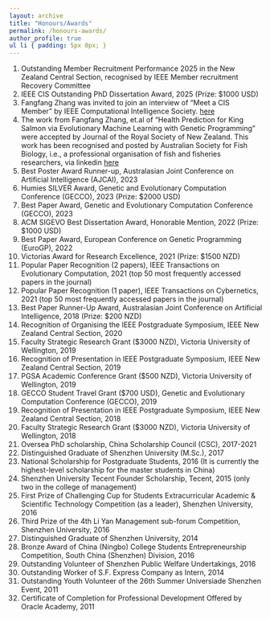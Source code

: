 ```yaml
---
layout: archive
title: "Honours/Awards"
permalink: /honours-awards/
author_profile: true
ul li { padding: 5px 0px; }
---
```

<ol>
<li> Outstanding Member Recruitment Performance 2025 in the New Zealand Central Section, recognised by IEEE Member recruitment Recovery Committee</li>	
<li> IEEE CIS Outstanding PhD Dissertation Award, 2025 (Prize: $1000 USD)</li>	
<li> Fangfang Zhang was invited to join an interview of “Meet a CIS Member” by IEEE Computational Intelligence Society. <a target="_blank" href="https://cis.ieee.org/search?007d98cdc1f403cc32d25de2d21541bf=1&q=meet+a+CIS+Fangfang+Zhang">here</a></li>	
<li> The work from Fangfang Zhang, et.al of “Health Prediction for King Salmon via Evolutionary Machine Learning with Genetic Programming” were accepted by Journal of the Royal Society of New Zealand. This work has been recognised and posted by Australian Society for Fish Biology, i.e., a professional organisation of fish and fisheries researchers, via linkedin <a target="_blank" href="https://www.linkedin.com/feed/update/urn:li:activity:7179001800547602434/">here</a></li>	
<li> Best Poster Award Runner-up, Australasian Joint Conference on Artificial Intelligence (AJCAI), 2023</li>	
<li> Humies SILVER Award, Genetic and Evolutionary Computation Conference (GECCO), 2023 (Prize: $2000 USD)</li>	
<li> Best Paper Award, Genetic and Evolutionary Computation Conference (GECCO), 2023</li>
<li> ACM SIGEVO Best Dissertation Award, Honorable Mention, 2022 (Prize: $1000 USD)</li>	
<li> Best Paper Award, European Conference on Genetic Programming (EuroGP), 2022 </li>
<li> Victorias Award for Research Excellence, 2021 (Prize: $1500 NZD) </li>
<li> Popular Paper Recognition (2 papers), IEEE Transactions on Evolutionary Computation, 2021 (top 50 most frequently accessed papers in the journal) </li>
<li> Popular Paper Recognition (1 paper), IEEE Transactions on Cybernetics, 2021 (top 50 most frequently accessed papers in the journal) </li>
<li> Best Paper Runner-Up Award, Australasian Joint Conference on Artificial Intelligence, 2018 (Prize: $200 NZD) </li>
<li> Recognition of Organising the IEEE Postgraduate Symposium, IEEE New Zealand Central Section, 2020 </li>
<li> Faculty Strategic Research Grant ($3000 NZD), Victoria University of Wellington, 2019 </li>
<li> Recognition of Presentation in IEEE Postgraduate Symposium, IEEE New Zealand Central Section, 2019 </li>
<li> PGSA Academic Conference Grant ($500 NZD), Victoria University of Wellington, 2019 </li>
<li> GECCO Student Travel Grant ($700 USD), Genetic and Evolutionary Computation Conference (GECCO), 2019 </li>
<li> Recognition of Presentation in IEEE Postgraduate Symposium, IEEE New Zealand Central Section, 2018 </li>
<li> Faculty Strategic Research Grant ($3000 NZD), Victoria University of Wellington, 2018 </li>
<li> Oversea PhD scholarship, China Scholarship Council (CSC), 2017-2021 </li>
<li> Distinguished Graduate of Shenzhen University (M.Sc.), 2017 </li>
<li> National Scholarship for Postgraduate Students, 2016 (It is currently the highest-level scholarship for the master students in China) </li>
<li> Shenzhen University Tecent Founder Scholarship, Tecent, 2015 (only two in the college of management) </li>
<li> First Prize of Challenging Cup for Students Extracurricular Academic & Scientific Technology Competition (as a leader), Shenzhen University, 2016 </li>
<li> Third Prize of the 4th Li Yan Management sub-forum Competition, Shenzhen University, 2016 </li>
<li> Distinguished Graduate of Shenzhen University, 2014 </li>
<li> Bronze Award of China (Ningbo) College Students Entrepreneurship Competition, South China (Shenzhen) Division, 2016 </li>
<li> Outstanding Volunteer of Shenzhen Public Welfare Undertakings, 2016 </li>
<li> Outstanding Worker of S.F. Express Company as Intern, 2014 </li>
<li> Outstanding Youth Volunteer of the 26th Summer Universiade Shenzhen Event, 2011 </li>
<li> Certificate of Completion for Professional Development Offered by Oracle Academy, 2011 </li>
</ol>

